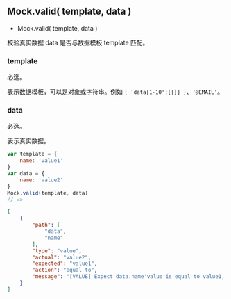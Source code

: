 <!-- API Specification -->

## Mock.valid( template, data )

* Mock.valid( template, data )

校验真实数据 data 是否与数据模板 template 匹配。

### template

必选。

表示数据模板，可以是对象或字符串。例如 `{ 'data|1-10':[{}] }`、`'@EMAIL'`。

### data

必选。

表示真实数据。

```js
var template = {
    name: 'value1'
}
var data = {
    name: 'value2'
}
Mock.valid(template, data)
// =>
```
```json
[
    {
        "path": [
            "data",
            "name"
        ],
        "type": "value",
        "actual": "value2",
        "expected": "value1",
        "action": "equal to",
        "message": "[VALUE] Expect data.name'value is equal to value1, but is value2"
    }
]
```